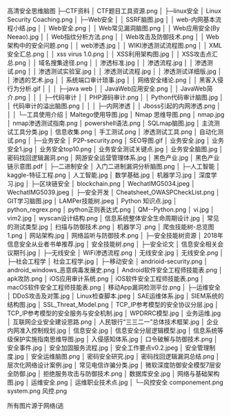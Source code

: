 高清安全思维脑图
├─CTF资料
│      CTF题目工具资源.png
│
├─linux安全
│      Linux Security Coaching.png
│
├─Web安全
│  │  SSRF脑图.jpg
│  │  web-内网基本流程小结.jpg
│  │  Web安全.png
│  │  Web常见漏洞脑图.png
│  │  Web应用安全(By Neeao).jpg
│  │  Web指纹分析方法.png
│  │  Web攻击及防御技术.png
│  │  Web架构中的安全问题.png
│  │  web渗透.jpg
│  │  WIKI渗透测试流程图.png
│  │  XML安全汇总.png
│  │  xss virus 1.0.png
│  │  XSS利用架构图.jpg
│  │  XSS攻击点汇总.png
│  │  域名搜集途径.png
│  │  渗透标准.jpg
│  │  渗透流程.jpg
│  │  渗透测试.png
│  │  渗透测试实验室.jpg
│  │  渗透测试流程.jpg
│  │  渗透测试详细版.jpg
│  │  渗透的艺术.jpg
│  │  系统端口审计琐事.jpg
│  │  网络安全绪论.png
│  │  黑客入侵行为分析.gif
│  │
│  ├─java web
│  │      JavaWeb应用安全.png
│  │      JavaWeb简介.png
│  │
│  ├─代码审计
│  │      PHP源码审计.png
│  │      Python代码审计脑图.jpg
│  │      代码审计的溢出脑图.png
│  │
│  ├─内网渗透
│  │      Jboss引起的内网渗透.png
│  │
│  └─工具使用介绍
│          Maltego使用导图.jpg
│          Nmap 思维导图.png
│          nmap.jpg
│          nmap渗透测试指南.png
│          powershell语法.png
│          SQLmap脑图.jpg
│          主流测试工具分类.jpg
│          信息收集.png
│          手工测试.png
│          渗透测试工具.png
│          自动化测试.png
│
├─业务安全
│      P2P-security.png
│      SEO导图.gif
│      业务安全.jpg
│      业务安全1.jpg
│      业务安全top10.png
│      业务安全测试关键点.jpg
│      业务安全脑图.jpg
│      密码找回逻辑漏洞.png
│      网游安全运营管理体系.jpg
│      黑色产业.jpg
│      黑色产业链示意图.pdf
│
├─二进制安全
│      入门二进制漏洞分析脑图.png
│
├─人工智能
│      kaggle-特征工程.png
│      人工智能.jpg
│      数学基础.jpg
│      机器学习.jpg
│      深度学习.jpg
│
├─区块链安全
│      blockchain.png
│      WechatIMG5034.jpeg
│      WechatIMG5039.jpeg
│
├─安全开发
│      Cheatsheet_OWASPCheckList.png
│      GIT学习脑图.jpg
│      LAMPer技能树.jpeg
│      Python 知识点.jpg
│      python_regrex.png
│      python正则表达式.png
│      QM--Python.png
│      vi.jpg
│      vim2.jpg
│      wyscan设计结构.png
│      信息系统整体安全生命周期设计.jpg
│      常见的测试类型.jpg
│      扫描与防御技术.png
│      机器学习 .png
│      爬虫技能树-总览图1.png
│      网站架构.jpg
│      网络监听与防御技术.png
│
├─安全技能树资源
│      2018年信息安全从业者书单推荐.jpg
│      安全技能树.png
│
├─安全论文
│      信息安全相关会议期刊.jpg
│
├─无线安全
│      WiFi渗透流程.png
│      无线安全.jpg
│      无线安全.png
│
├─社会工程学
│      社会工程学.jpg
│
├─移动安全
│      andrioid-security.png
│      android_windows_恶意病毒发展史.png
│      Android软件安全工程师技能表.png
│      apk攻防.png
│      iOS应用审计系统.png
│      iOS软件安全工程师技能表.png
│      macOS软件安全工程师技能表.png
│      移动App漏洞检测平台.png
│
├─运维安全
│      DDoS攻击及对策.jpg
│      Linux检查脚本.jpeg
│      SAE运维体系.jpg
│      SIEM系统的结构图.jpg
│      SSL_Threat_Model.png
│      TCP_IP参考模型的安全协议分层.jpg
│      TCP_IP参考模型的安全服务与安全机制.jpg
│      WPDRRC模型.jpg
│      业务运维.jpg
│      互联网企业安全建设思路.png
│      人民银行“三三二一”总体技术框架.jpg
│      企业内网准入控制规划.jpg
│      信息安全.jpg
│      信息安全分层逻辑模型.jpg
│      信息系统等级保护实施指南思维导图.jpg
│      入侵感知体系.jpg
│      口令破解与防御技术.png
│      安全事件.jpg
│      安全加固服务流程.jpg
│      安全工作要点v0.2.jpeg
│      安全管理制度.jpg
│      安全运维脑图.png
│      密码安全研究.jpg
│      密码找回逻辑漏洞总结.png
│      层次化网络设计案例.jpg
│      常见电信诈骗分类.jpg
│      微软深度防御安全模型7层安全防御.jpg
│      拒绝服务攻击与防御技术.png
│      数据库安全.jpg
│      网络与基础架构图.jpg
│      运维安全.png
│      运维职业技术点.jpg
│
└─风控安全
        componement.png
        system.png
        风控.png
        
        
 所有图片源于网络(逃
